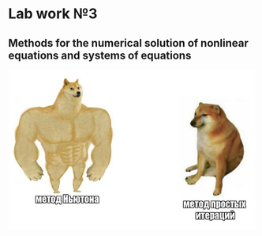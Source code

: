 # Lab work №3
## Methods for the numerical solution of nonlinear equations and systems of equations
![](../pics/lab3Pic.png)
